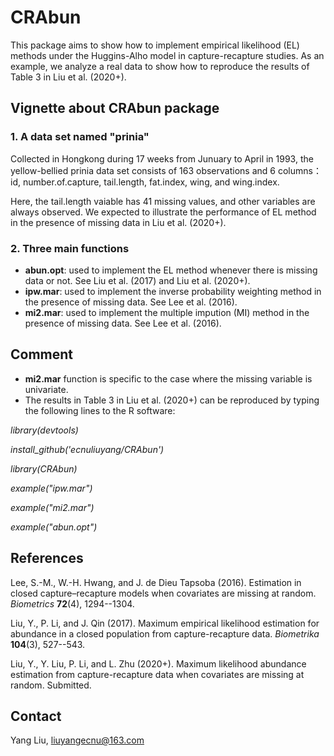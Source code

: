 # CRAbun
This package aims to show how to implement empirical likelihood (EL) methods under the Huggins-Alho model in capture-recapture studies.
As an example, we analyze a real data to show how to reproduce the results of Table 3 in Liu et al. (2020+).

## Vignette about CRAbun package
### 1. A data set named "prinia"
Collected in Hongkong during 17 weeks from Junuary to April in 1993,
the yellow-bellied prinia data set consists of 163 observations and 6 columns：
id, number.of.capture, tail.length, fat.index, wing, and wing.index.

Here, the tail.length vaiable has 41 missing values, and other variables are always observed. We expected to illustrate the performance of EL method in the presence of missing data in Liu et al. (2020+).

### 2. Three main functions
- **abun.opt**: used to implement the EL method whenever there is missing data or not. See  Liu et al. (2017) and Liu et al. (2020+).
- **ipw.mar**: used to implement the inverse probability weighting method in the presence of missing data. See Lee et al. (2016).
- **mi2.mar**: used to implement the multiple impution (MI) method in the presence of missing data. See Lee et al. (2016).

## Comment
- **mi2.mar** function is specific to the case where the missing variable is univariate.
- The results in Table 3 in Liu et al. (2020+) can be reproduced by typing the following lines to the R software:

*library(devtools)*

*install_github('ecnuliuyang/CRAbun')*

*library(CRAbun)*

*example("ipw.mar")*

*example("mi2.mar")*

*example("abun.opt")*


## References
Lee, S.-M., W.-H. Hwang, and J. de Dieu Tapsoba (2016). 
Estimation in closed capture–recapture models when covariates are missing at random. 
*Biometrics* **72**(4), 1294--1304.

Liu, Y., P. Li, and J. Qin (2017). 
Maximum empirical likelihood estimation for abundance in a closed
population from capture-recapture data. 
*Biometrika* **104**(3), 527--543.

Liu, Y., Y. Liu, P. Li, and L. Zhu (2020+).
Maximum likelihood abundance estimation from capture-recapture data when covariates are missing at random.
Submitted.

## Contact
Yang Liu, liuyangecnu@163.com
